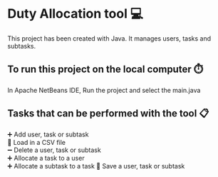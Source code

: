 # Duty Allocation tool :computer:

This project has been created with Java. It manages users, tasks and subtasks.

## To run this project on the local computer :stopwatch:

In Apache NetBeans IDE, Run the project and select the main.java

## Tasks that can be performed with the tool :clipboard:

:heavy_plus_sign: Add user, task or subtask\
:open_file_folder: Load in a CSV file\
:heavy_minus_sign: Delete a user, task or subtask\
:heavy_plus_sign: Allocate a task to a user\
:heavy_plus_sign: Allocate a subtask to a task
:floppy_disk: Save a user, task or subtask
